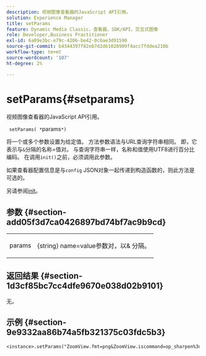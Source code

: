 ```yaml
---
description: 视频图像查看器的JavaScript API引用。
solution: Experience Manager
title: setParams
feature: Dynamic Media Classic，查看器，SDK/API，交互式图像
role: Developer,Business Practitioner
exl-id: 6a09e3bc-e79c-4206-be42-0c6ae3d91590
source-git-commit: b4344397f82eb7d2d61020909f4acc7fddea210b
workflow-type: tm+mt
source-wordcount: '107'
ht-degree: 2%

---
```


# setParams{#setparams}

视频图像查看器的JavaScript API引用。

` setParams( *`params`*)`

将一个或多个参数设置为给定值。 方法参数语法与URL查询字符串相同。 即，它表示与`&`分隔的名称=值对。 与查询字符串一样，名称和值使用UTF8进行百分比编码。 在调用`init()`之前，必须调用此参数。

如果查看器配置信息是与`config` JSON对象一起传递到构造函数的，则此方法是可选的。

另请参阅[init](../../../c-html5-s7-aem-asset-viewers/c-html5-20-zoom-viewer-about/c-html5-20-zoom-viewer-javascriptapiref/r-html5-zoom-viewer-20-javascriptapiref-init.md#reference-aee94dd92a28410784f7a1792e28683b)。

## 参数 {#section-add05f3d7ca0426897bd74bf7ac9b9cd}

<table id="table_896DFF34A68A403DB93A6D597461A573"> 
 <tbody> 
  <tr> 
   <td colname="col1"> <p> <span class="codeph"> <span class="varname"> params</span> </span> </p> </td> 
   <td colname="col2"> <p> <span class="codeph"> {string}</span> name=value参数对，以&amp; <span class="codeph"> </span>分隔。 </p> </td> 
  </tr> 
 </tbody> 
</table>

## 返回结果 {#section-1d3cf85bc7cc4dfe9670e038d02b9101}

无。

## 示例 {#section-9e9332aa86b74a5fb321375c03fdc5b3}

```
<instance>.setParams("ZoomView.fmt=png&ZoomView.iscommand=op_sharpen%3d1")
```
